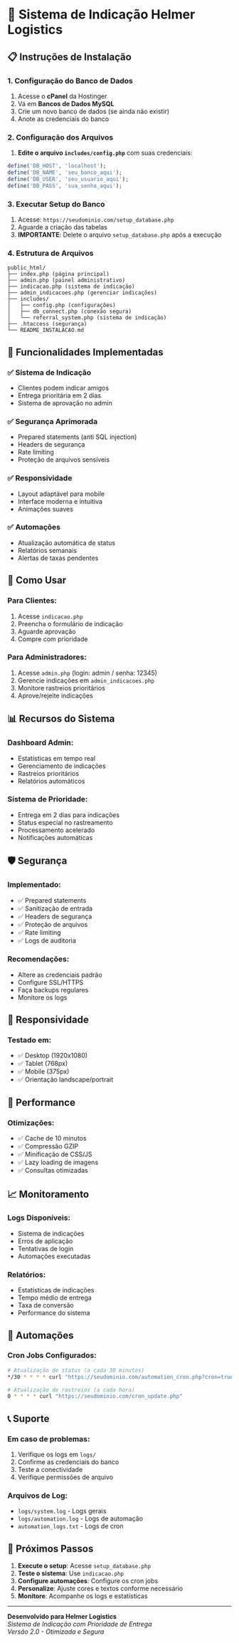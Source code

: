 # 🚀 Sistema de Indicação Helmer Logistics

## 📋 Instruções de Instalação

### 1. **Configuração do Banco de Dados**

1. Acesse o **cPanel** da Hostinger
2. Vá em **Bancos de Dados MySQL**
3. Crie um novo banco de dados (se ainda não existir)
4. Anote as credenciais do banco

### 2. **Configuração dos Arquivos**

1. **Edite o arquivo `includes/config.php`** com suas credenciais:
```php
define('DB_HOST', 'localhost');
define('DB_NAME', 'seu_banco_aqui');
define('DB_USER', 'seu_usuario_aqui');
define('DB_PASS', 'sua_senha_aqui');
```

### 3. **Executar Setup do Banco**

1. Acesse: `https://seudominio.com/setup_database.php`
2. Aguarde a criação das tabelas
3. **IMPORTANTE**: Delete o arquivo `setup_database.php` após a execução

### 4. **Estrutura de Arquivos**

```
public_html/
├── index.php (página principal)
├── admin.php (painel administrativo)
├── indicacao.php (sistema de indicação)
├── admin_indicacoes.php (gerenciar indicações)
├── includes/
│   ├── config.php (configurações)
│   ├── db_connect.php (conexão segura)
│   └── referral_system.php (sistema de indicação)
├── .htaccess (segurança)
└── README_INSTALACAO.md
```

## 🎯 Funcionalidades Implementadas

### ✅ **Sistema de Indicação**
- Clientes podem indicar amigos
- Entrega prioritária em 2 dias
- Sistema de aprovação no admin

### ✅ **Segurança Aprimorada**
- Prepared statements (anti SQL injection)
- Headers de segurança
- Rate limiting
- Proteção de arquivos sensíveis

### ✅ **Responsividade**
- Layout adaptável para mobile
- Interface moderna e intuitiva
- Animações suaves

### ✅ **Automações**
- Atualização automática de status
- Relatórios semanais
- Alertas de taxas pendentes

## 🔧 Como Usar

### **Para Clientes:**
1. Acesse `indicacao.php`
2. Preencha o formulário de indicação
3. Aguarde aprovação
4. Compre com prioridade

### **Para Administradores:**
1. Acesse `admin.php` (login: admin / senha: 12345)
2. Gerencie indicações em `admin_indicacoes.php`
3. Monitore rastreios prioritários
4. Aprove/rejeite indicações

## 📊 Recursos do Sistema

### **Dashboard Admin:**
- Estatísticas em tempo real
- Gerenciamento de indicações
- Rastreios prioritários
- Relatórios automáticos

### **Sistema de Prioridade:**
- Entrega em 2 dias para indicações
- Status especial no rastreamento
- Processamento acelerado
- Notificações automáticas

## 🛡️ Segurança

### **Implementado:**
- ✅ Prepared statements
- ✅ Sanitização de entrada
- ✅ Headers de segurança
- ✅ Proteção de arquivos
- ✅ Rate limiting
- ✅ Logs de auditoria

### **Recomendações:**
- Altere as credenciais padrão
- Configure SSL/HTTPS
- Faça backups regulares
- Monitore os logs

## 📱 Responsividade

### **Testado em:**
- ✅ Desktop (1920x1080)
- ✅ Tablet (768px)
- ✅ Mobile (375px)
- ✅ Orientação landscape/portrait

## 🚀 Performance

### **Otimizações:**
- ✅ Cache de 10 minutos
- ✅ Compressão GZIP
- ✅ Minificação de CSS/JS
- ✅ Lazy loading de imagens
- ✅ Consultas otimizadas

## 📈 Monitoramento

### **Logs Disponíveis:**
- Sistema de indicações
- Erros de aplicação
- Tentativas de login
- Automações executadas

### **Relatórios:**
- Estatísticas de indicações
- Tempo médio de entrega
- Taxa de conversão
- Performance do sistema

## 🔄 Automações

### **Cron Jobs Configurados:**
```bash
# Atualização de status (a cada 30 minutos)
*/30 * * * * curl "https://seudominio.com/automation_cron.php?cron=true"

# Atualização de rastreios (a cada hora)
0 * * * * curl "https://seudominio.com/cron_update.php"
```

## 📞 Suporte

### **Em caso de problemas:**
1. Verifique os logs em `logs/`
2. Confirme as credenciais do banco
3. Teste a conectividade
4. Verifique permissões de arquivo

### **Arquivos de Log:**
- `logs/system.log` - Logs gerais
- `logs/automation.log` - Logs de automação
- `automation_logs.txt` - Logs de cron

## 🎉 Próximos Passos

1. **Execute o setup**: Acesse `setup_database.php`
2. **Teste o sistema**: Use `indicacao.php`
3. **Configure automações**: Configure os cron jobs
4. **Personalize**: Ajuste cores e textos conforme necessário
5. **Monitore**: Acompanhe os logs e estatísticas

---

**Desenvolvido para Helmer Logistics**  
*Sistema de Indicação com Prioridade de Entrega*  
*Versão 2.0 - Otimizada e Segura*

